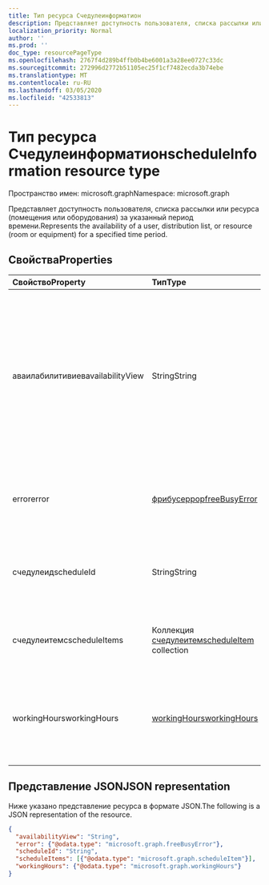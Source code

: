 ```yaml
---
title: Тип ресурса Счедулеинформатион
description: Представляет доступность пользователя, списка рассылки или ресурса за указанный период времени.
localization_priority: Normal
author: ''
ms.prod: ''
doc_type: resourcePageType
ms.openlocfilehash: 2767f4d289b4ffb0b4be6001a3a28ee0727c33dc
ms.sourcegitcommit: 272996d2772b51105ec25f1cf7482ecda3b74ebe
ms.translationtype: MT
ms.contentlocale: ru-RU
ms.lasthandoff: 03/05/2020
ms.locfileid: "42533813"
---
```

# <a name="scheduleinformation-resource-type"></a><span data-ttu-id="f3257-103">Тип ресурса Счедулеинформатион</span><span class="sxs-lookup"><span data-stu-id="f3257-103">scheduleInformation resource type</span></span>

<span data-ttu-id="f3257-104">Пространство имен: microsoft.graph</span><span class="sxs-lookup"><span data-stu-id="f3257-104">Namespace: microsoft.graph</span></span>

<span data-ttu-id="f3257-105">Представляет доступность пользователя, списка рассылки или ресурса (помещения или оборудования) за указанный период времени.</span><span class="sxs-lookup"><span data-stu-id="f3257-105">Represents the availability of a user, distribution list, or resource (room or equipment) for a specified time period.</span></span>

## <a name="properties"></a><span data-ttu-id="f3257-106">Свойства</span><span class="sxs-lookup"><span data-stu-id="f3257-106">Properties</span></span>
| <span data-ttu-id="f3257-107">Свойство</span><span class="sxs-lookup"><span data-stu-id="f3257-107">Property</span></span>     | <span data-ttu-id="f3257-108">Тип</span><span class="sxs-lookup"><span data-stu-id="f3257-108">Type</span></span>   |<span data-ttu-id="f3257-109">Описание</span><span class="sxs-lookup"><span data-stu-id="f3257-109">Description</span></span>|
|:---------------|:--------|:----------|
|<span data-ttu-id="f3257-110">аваилабилитивиев</span><span class="sxs-lookup"><span data-stu-id="f3257-110">availabilityView</span></span> |<span data-ttu-id="f3257-111">String</span><span class="sxs-lookup"><span data-stu-id="f3257-111">String</span></span> |<span data-ttu-id="f3257-112">Представляет объединенное представление доступности всех элементов в `scheduleItems`.</span><span class="sxs-lookup"><span data-stu-id="f3257-112">Represents a merged view of availability of all the items in `scheduleItems`.</span></span> <span data-ttu-id="f3257-113">Представление состоит из временных слотов.</span><span class="sxs-lookup"><span data-stu-id="f3257-113">The view consists of time slots.</span></span> <span data-ttu-id="f3257-114">Доступность во время каждого временного слота указывается следующим `0`образом: = `1`Free, = `2`под вопросом, `3`= занят, = нет `4`на месте, Рабочий процесс.</span><span class="sxs-lookup"><span data-stu-id="f3257-114">Availability during each time slot is indicated with: `0`= free, `1`= tentative, `2`= busy, `3`= out of office, `4`= working elsewhere.</span></span>|
|<span data-ttu-id="f3257-115">error</span><span class="sxs-lookup"><span data-stu-id="f3257-115">error</span></span> |[<span data-ttu-id="f3257-116">фрибусеррор</span><span class="sxs-lookup"><span data-stu-id="f3257-116">freeBusyError</span></span>](freebusyerror.md) |<span data-ttu-id="f3257-117">Сведения об ошибке при попытке получить сведения о доступности пользователя, списка рассылки или ресурса.</span><span class="sxs-lookup"><span data-stu-id="f3257-117">Error information from attempting to get the availability of the user, distribution list, or resource.</span></span> |
|<span data-ttu-id="f3257-118">счедулеид</span><span class="sxs-lookup"><span data-stu-id="f3257-118">scheduleId</span></span> |<span data-ttu-id="f3257-119">String</span><span class="sxs-lookup"><span data-stu-id="f3257-119">String</span></span> |<span data-ttu-id="f3257-120">SMTP-адрес пользователя, списка рассылки или ресурса, определяющего экземпляр **счедулеинформатион**.</span><span class="sxs-lookup"><span data-stu-id="f3257-120">An SMTP address of the user, distribution list, or resource, identifying an instance of **scheduleInformation**.</span></span> |
|<span data-ttu-id="f3257-121">счедулеитемс</span><span class="sxs-lookup"><span data-stu-id="f3257-121">scheduleItems</span></span> |<span data-ttu-id="f3257-122">Коллекция [счедулеитем](scheduleitem.md)</span><span class="sxs-lookup"><span data-stu-id="f3257-122">[scheduleItem](scheduleitem.md) collection</span></span> |<span data-ttu-id="f3257-123">Содержит элементы, описывающие доступность пользователя или ресурса.</span><span class="sxs-lookup"><span data-stu-id="f3257-123">Contains the items that describe the availability of the user or resource.</span></span> |
|<span data-ttu-id="f3257-124">workingHours</span><span class="sxs-lookup"><span data-stu-id="f3257-124">workingHours</span></span> |[<span data-ttu-id="f3257-125">workingHours</span><span class="sxs-lookup"><span data-stu-id="f3257-125">workingHours</span></span>](workinghours.md) |<span data-ttu-id="f3257-126">Дни недели и часы работы пользователя в определенном часовом поясе.</span><span class="sxs-lookup"><span data-stu-id="f3257-126">The days of the week and hours in a specific time zone that the user works.</span></span> <span data-ttu-id="f3257-127">Они задаются как часть [mailboxSettings](mailboxsettings.md)пользователя.</span><span class="sxs-lookup"><span data-stu-id="f3257-127">These are set as part of the user's [mailboxSettings](mailboxsettings.md).</span></span>|


## <a name="json-representation"></a><span data-ttu-id="f3257-128">Представление JSON</span><span class="sxs-lookup"><span data-stu-id="f3257-128">JSON representation</span></span>

<span data-ttu-id="f3257-129">Ниже указано представление ресурса в формате JSON.</span><span class="sxs-lookup"><span data-stu-id="f3257-129">The following is a JSON representation of the resource.</span></span>

<!-- {
  "blockType": "resource",
  "optionalProperties": [

  ],
  "@odata.type": "microsoft.graph.scheduleInformation"
}-->

```json
{
  "availabilityView": "String",
  "error": {"@odata.type": "microsoft.graph.freeBusyError"},
  "scheduleId": "String",
  "scheduleItems": [{"@odata.type": "microsoft.graph.scheduleItem"}],
  "workingHours": {"@odata.type": "microsoft.graph.workingHours"}
}

```

<!-- uuid: 8fcb5dbc-d5aa-4681-8e31-b001d5168d79
2015-10-25 14:57:30 UTC -->
<!--
{
  "type": "#page.annotation",
  "description": "scheduleInformation resource",
  "keywords": "",
  "section": "documentation",
  "tocPath": ""
}
-->
